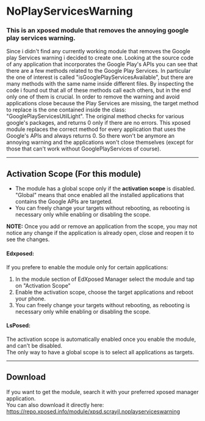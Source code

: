 # NoPlayServicesWarning
### This is an xposed module that removes the annoying google play services warning.

Since i didn't find any currently working module that removes the Google play Services warning i decided to create one.
Looking at the source code of any application that incorporates the Google Play's APIs you can see that there are a few methods related to the Google Play Services.
In particular the one of interest is called "isGooglePlayServicesAvailable", but there are many methods with the same name inside different files.
By inspecting the code i found out that all of these methods call each others, but in the end only one of them is crucial.
In order to remove the warning and avoid applications close because the Play Services are missing, the target method to replace is the one contained inside the
class: "GooglePlayServicesUtilLight".
The original method checks for various google's packages, and returns 0 only if there are no errors.
This xposed module replaces the correct method for every application that uses the Google's APIs and always returns 0.
So there won't be anymore an annoying warning and the applications won't close themselves (except for those that can't work without GooglePlayServices of course).

---
## Activation Scope (For this module)
* The module has a global scope only if the **activation scope** is disabled.  
"Global" means that once enabled all the installed applications that contains the Google APIs are targeted.  
* You can freely change your targets without rebooting, as rebooting is necessary only while enabling or disabling the scope.  

**NOTE:** Once you add or remove an application from the scope, you may not notice any change if the application is already open, close and reopen it to see the changes.  


#### Edxposed:
If you prefere to enable the module only for certain applications:
1. In the module section of EdXposed Manager select the module and tap on "Activation Scope"  
2. Enable the activation scope, choose the target applications and reboot your phone.  
3. You can freely change your targets without rebooting, as rebooting is necessary only while enabling or disabling the scope.

#### LsPosed:
The activation scope is automatically enabled once you enable the module, and can't be disabled.  
The only way to have a global scope is to select all applications as targets.

---
## Download
If you want to get the module, search it with your preferred xposed manager application.  
You can also download it directly here: https://repo.xposed.info/module/xpsd.scrayil.noplayserviceswarning
